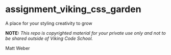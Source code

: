 assignment_viking_css_garden
============================

A place for your styling creativity to grow


**NOTE:** *This repo is copyrighted material for your private use only and not to be shared outside of Viking Code School.*

Matt Weber
